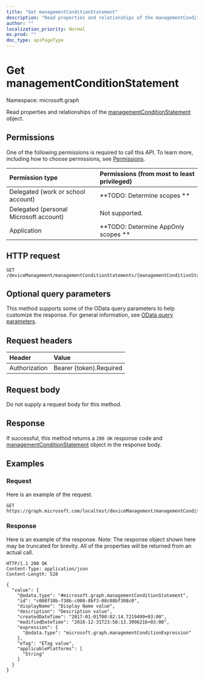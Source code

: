 ```yaml
---
title: "Get managementConditionStatement"
description: "Read properties and relationships of the managementConditionStatement object."
author: ""
localization_priority: Normal
ms.prod: ""
doc_type: apiPageType
---
```


# Get managementConditionStatement

Namespace: microsoft.graph

Read properties and relationships of the [managementConditionStatement](../resources/managementconditionstatement.md) object.

## Permissions
One of the following permissions is required to call this API. To learn more, including how to choose permissions, see [Permissions](/concepts/permissions-reference.md).

|Permission type|Permissions (from most to least privileged)|
|:---|:---|
|Delegated (work or school account)|**TODO: Determine scopes **|
|Delegated (personal Microsoft account)|Not supported.|
|Application|**TODO: Determine AppOnly scopes **|

## HTTP request
<!-- {
  "blockType": "ignored"
}
-->
``` http
GET /deviceManagement/managementConditionStatements/{managementConditionStatementId}
```

## Optional query parameters
This method supports some of the OData query parameters to help customize the response. For general information, see [OData query parameters](/graph/query-parameters).

## Request headers
|Header|Value|
|:---|:---|
|Authorization|Bearer {token}.Required|

## Request body
Do not supply a request body for this method.

## Response
If successful, this method returns a `200 OK` response code and [managementConditionStatement](../resources/managementconditionstatement.md) object in the response body.

## Examples

### Request
Here is an example of the request.
<!-- {
  "blockType": "request",
  "name": "get_managementconditionstatement"
}
-->
``` http
GET https://graph.microsoft.com/localtest/deviceManagement/managementConditionStatements/{managementConditionStatementId}
```

### Response
Here is an example of the response. Note: The response object shown here may be truncated for brevity. All of the properties will be returned from an actual call.
<!-- {
  "blockType": "response",
  "truncated": true,
  "@odata.type": "microsoft.graph.managementConditionStatement"
}
-->
``` http
HTTP/1.1 200 OK
Content-Type: application/json
Content-Length: 528

{
  "value": {
    "@odata.type": "#microsoft.graph.managementConditionStatement",
    "id": "c008f38b-f38b-c008-8bf3-08c08bf308c0",
    "displayName": "Display Name value",
    "description": "Description value",
    "createdDateTime": "2017-01-01T00:02:14.7219499+03:00",
    "modifiedDateTime": "2016-12-31T23:58:13.3996216+03:00",
    "expression": {
      "@odata.type": "microsoft.graph.managementConditionExpression"
    },
    "eTag": "ETag value",
    "applicablePlatforms": [
      "String"
    ]
  }
}
```


